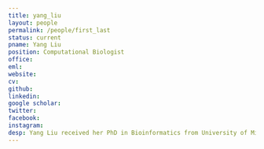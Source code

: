 ```yaml
---
title: yang_liu
layout: people
permalink: /people/first_last
status: current
pname: Yang Liu
position: Computational Biologist
office:
eml:
website:
cv:
github:
linkedin:
google scholar:
twitter:
facebook:
instagram:
desp: Yang Liu received her PhD in Bioinformatics from University of Missouri-Columbia in 2019. Yang's research focused on deep learning method developent for genome-wide association study and biomarker detection. Her work is currently focused on developing the Cancer Immunologic Data Commons (CIDC). Her interests fall in machine learning, multi-omics data integration, immunology and translational cancer genomics.
---
```


